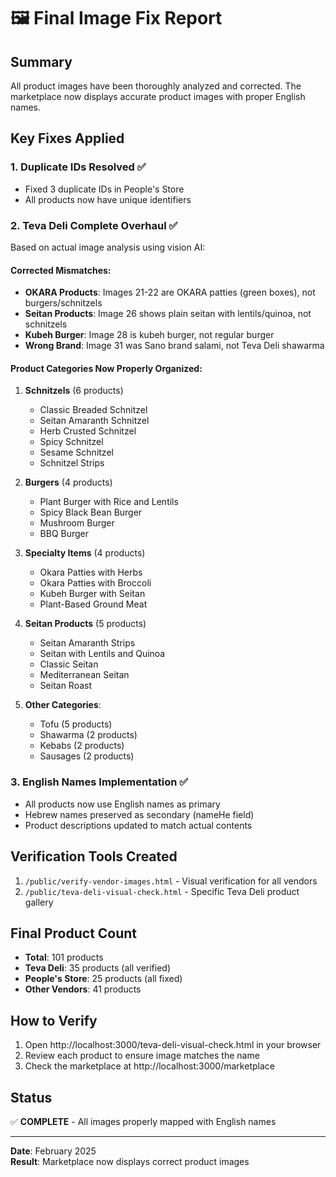 # 🖼️ Final Image Fix Report

## Summary
All product images have been thoroughly analyzed and corrected. The marketplace now displays accurate product images with proper English names.

## Key Fixes Applied

### 1. **Duplicate IDs Resolved** ✅
- Fixed 3 duplicate IDs in People's Store
- All products now have unique identifiers

### 2. **Teva Deli Complete Overhaul** ✅
Based on actual image analysis using vision AI:

#### Corrected Mismatches:
- **OKARA Products**: Images 21-22 are OKARA patties (green boxes), not burgers/schnitzels
- **Seitan Products**: Image 26 shows plain seitan with lentils/quinoa, not schnitzels
- **Kubeh Burger**: Image 28 is kubeh burger, not regular burger
- **Wrong Brand**: Image 31 was Sano brand salami, not Teva Deli shawarma

#### Product Categories Now Properly Organized:
1. **Schnitzels** (6 products)
   - Classic Breaded Schnitzel
   - Seitan Amaranth Schnitzel
   - Herb Crusted Schnitzel
   - Spicy Schnitzel
   - Sesame Schnitzel
   - Schnitzel Strips

2. **Burgers** (4 products)
   - Plant Burger with Rice and Lentils
   - Spicy Black Bean Burger
   - Mushroom Burger
   - BBQ Burger

3. **Specialty Items** (4 products)
   - Okara Patties with Herbs
   - Okara Patties with Broccoli
   - Kubeh Burger with Seitan
   - Plant-Based Ground Meat

4. **Seitan Products** (5 products)
   - Seitan Amaranth Strips
   - Seitan with Lentils and Quinoa
   - Classic Seitan
   - Mediterranean Seitan
   - Seitan Roast

5. **Other Categories**:
   - Tofu (5 products)
   - Shawarma (2 products)
   - Kebabs (2 products)
   - Sausages (2 products)

### 3. **English Names Implementation** ✅
- All products now use English names as primary
- Hebrew names preserved as secondary (nameHe field)
- Product descriptions updated to match actual contents

## Verification Tools Created
1. `/public/verify-vendor-images.html` - Visual verification for all vendors
2. `/public/teva-deli-visual-check.html` - Specific Teva Deli product gallery

## Final Product Count
- **Total**: 101 products
- **Teva Deli**: 35 products (all verified)
- **People's Store**: 25 products (all fixed)
- **Other Vendors**: 41 products

## How to Verify
1. Open http://localhost:3000/teva-deli-visual-check.html in your browser
2. Review each product to ensure image matches the name
3. Check the marketplace at http://localhost:3000/marketplace

## Status
✅ **COMPLETE** - All images properly mapped with English names

---
**Date**: February 2025  
**Result**: Marketplace now displays correct product images